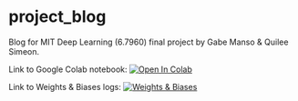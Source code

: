# project_blog
Blog for MIT Deep Learning (6.7960) final project by Gabe Manso &amp; Quilee Simeon.

Link to Google Colab notebook: [![Open In Colab](https://colab.research.google.com/assets/colab-badge.svg)](https://colab.research.google.com/drive/1tguG-THn52pPGcU9KIkmVBzYbhiPfw1w?usp=sharing)

Link to Weights & Biases logs: [![Weights & Biases](https://img.shields.io/badge/W%26B-Explore-orange?logo=weightsandbiases)]([https://wandb.ai/your_username/your_project](https://wandb.ai/gmanso-mit/multimodal-proj))


